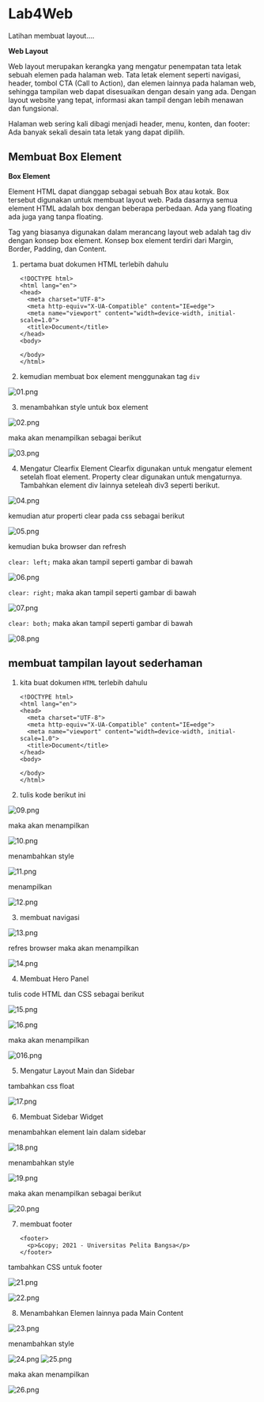 # Lab4Web

Latihan membuat layout....

**Web Layout**

Web layout merupakan kerangka yang mengatur penempatan tata letak sebuah elemen pada halaman web. Tata letak element seperti navigasi, header, tombol CTA (Call to Action), dan elemen lainnya pada halaman web, sehingga tampilan web dapat disesuaikan dengan desain yang ada. Dengan layout website yang tepat, informasi akan tampil dengan lebih menawan dan fungsional.

Halaman web sering kali dibagi menjadi header, menu, konten, dan footer: Ada banyak sekali desain tata letak yang dapat dipilih.

## Membuat Box Element

**Box Element**

Element HTML dapat dianggap sebagai sebuah Box atau kotak. Box tersebut digunakan untuk membuat layout web. Pada dasarnya semua element HTML adalah box dengan beberapa perbedaan. Ada yang floating ada juga yang tanpa floating.

Tag yang biasanya digunakan dalam merancang layout web adalah tag div dengan konsep box element. Konsep box element terdiri dari Margin, Border, Padding, dan Content.

1.  pertama buat dokumen HTML terlebih dahulu

        <!DOCTYPE html>
        <html lang="en">
        <head>
          <meta charset="UTF-8">
          <meta http-equiv="X-UA-Compatible" content="IE=edge">
          <meta name="viewport" content="width=device-width, initial-scale=1.0">
          <title>Document</title>
        </head>
        <body>

        </body>
        </html>

2.  kemudian membuat box element menggunakan tag `div`

![01.png](img/01.png)

3. menambahkan style untuk box element

![02.png](img/02.png)

maka akan menampilkan sebagai berikut

![03.png](img/03.png)

4. Mengatur Clearfix Element
   Clearfix digunakan untuk mengatur element setelah float element. Property clear digunakan untuk mengaturnya.
   Tambahkan element div lainnya seteleah div3 seperti berikut.

![04.png](img/04.png)

kemudian atur properti clear pada css sebagai berikut

![05.png](img/05.png)

kemudian buka browser dan refresh

`clear: left;`
maka akan tampil seperti gambar di bawah

![06.png](img/06.png)

`clear: right;`
maka akan tampil seperti gambar di bawah

![07.png](img/07.png)

`clear: both;`
maka akan tampil seperti gambar di bawah

![08.png](img/08.png)

## membuat tampilan layout sederhaman

1.  kita buat dokumen `HTML` terlebih dahulu

        <!DOCTYPE html>
        <html lang="en">
        <head>
          <meta charset="UTF-8">
          <meta http-equiv="X-UA-Compatible" content="IE=edge">
          <meta name="viewport" content="width=device-width, initial-scale=1.0">
          <title>Document</title>
        </head>
        <body>

        </body>
        </html>

2.  tulis kode berikut ini

![09.png](img/09.png)

maka akan menampilkan

![10.png](img/10.png)

menambahkan style

![11.png](img/11.png)

menampilkan

![12.png](img/12.png)

3. membuat navigasi

![13.png](img/13.png)

refres browser maka akan menampilkan

![14.png](img/14.png)

4. Membuat Hero Panel

tulis code HTML dan CSS sebagai berikut

![15.png](img/15.png)

![16.png](img/16.png)

maka akan menampilkan

![016.png](img/016.png)

5. Mengatur Layout Main dan Sidebar

tambahkan css float

![17.png](img/17.png)

6. Membuat Sidebar Widget

menambahkan element lain dalam sidebar

![18.png](img/18.png)

menambahkan style

![19.png](img/19.png)

maka akan menampilkan sebagai berikut

![20.png](img/20.png)

7.  membuat footer

        <footer>
          <p>&copy; 2021 - Universitas Pelita Bangsa</p>
        </footer>

tambahkan CSS untuk footer

![21.png](img/21.png)

![22.png](img/22.png)

8. Menambahkan Elemen lainnya pada Main Content

![23.png](img/23.png)

menambahkan style

![24.png](img/24.png)
![25.png](img/25.png)

maka akan menampilkan

![26.png](img/26.png)
